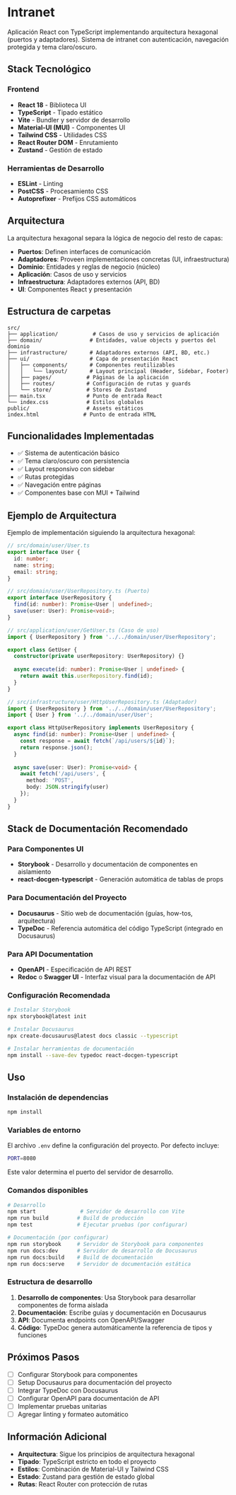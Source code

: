 # Intranet

Aplicación React con TypeScript implementando arquitectura hexagonal (puertos y adaptadores). Sistema de intranet con autenticación, navegación protegida y tema claro/oscuro.

## Stack Tecnológico

### Frontend
- **React 18** - Biblioteca UI
- **TypeScript** - Tipado estático
- **Vite** - Bundler y servidor de desarrollo
- **Material-UI (MUI)** - Componentes UI
- **Tailwind CSS** - Utilidades CSS
- **React Router DOM** - Enrutamiento
- **Zustand** - Gestión de estado

### Herramientas de Desarrollo
- **ESLint** - Linting
- **PostCSS** - Procesamiento CSS
- **Autoprefixer** - Prefijos CSS automáticos

## Arquitectura

La arquitectura hexagonal separa la lógica de negocio del resto de capas:
- **Puertos**: Definen interfaces de comunicación
- **Adaptadores**: Proveen implementaciones concretas (UI, infraestructura)
- **Dominio**: Entidades y reglas de negocio (núcleo)
- **Aplicación**: Casos de uso y servicios
- **Infraestructura**: Adaptadores externos (API, BD)
- **UI**: Componentes React y presentación

## Estructura de carpetas

```text
src/
├── application/           # Casos de uso y servicios de aplicación
├── domain/               # Entidades, value objects y puertos del dominio
├── infrastructure/       # Adaptadores externos (API, BD, etc.)
├── ui/                   # Capa de presentación React
│   ├── components/       # Componentes reutilizables
│   │   └── layout/       # Layout principal (Header, Sidebar, Footer)
│   ├── pages/           # Páginas de la aplicación
│   ├── routes/          # Configuración de rutas y guards
│   └── store/           # Stores de Zustand
├── main.tsx             # Punto de entrada React
└── index.css            # Estilos globales
public/                  # Assets estáticos
index.html              # Punto de entrada HTML
```

## Funcionalidades Implementadas

- ✅ Sistema de autenticación básico
- ✅ Tema claro/oscuro con persistencia
- ✅ Layout responsivo con sidebar
- ✅ Rutas protegidas
- ✅ Navegación entre páginas
- ✅ Componentes base con MUI + Tailwind

## Ejemplo de Arquitectura

Ejemplo de implementación siguiendo la arquitectura hexagonal:

```ts
// src/domain/user/User.ts
export interface User {
  id: number;
  name: string;
  email: string;
}

// src/domain/user/UserRepository.ts (Puerto)
export interface UserRepository {
  find(id: number): Promise<User | undefined>;
  save(user: User): Promise<void>;
}

// src/application/user/GetUser.ts (Caso de uso)
import { UserRepository } from '../../domain/user/UserRepository';

export class GetUser {
  constructor(private userRepository: UserRepository) {}
  
  async execute(id: number): Promise<User | undefined> {
    return await this.userRepository.find(id);
  }
}

// src/infrastructure/user/HttpUserRepository.ts (Adaptador)
import { UserRepository } from '../../domain/user/UserRepository';
import { User } from '../../domain/user/User';

export class HttpUserRepository implements UserRepository {
  async find(id: number): Promise<User | undefined> {
    const response = await fetch(`/api/users/${id}`);
    return response.json();
  }
  
  async save(user: User): Promise<void> {
    await fetch('/api/users', {
      method: 'POST',
      body: JSON.stringify(user)
    });
  }
}
```

## Stack de Documentación Recomendado

### Para Componentes UI
- **Storybook** - Desarrollo y documentación de componentes en aislamiento
- **react-docgen-typescript** - Generación automática de tablas de props

### Para Documentación del Proyecto
- **Docusaurus** - Sitio web de documentación (guías, how-tos, arquitectura)
- **TypeDoc** - Referencia automática del código TypeScript (integrado en Docusaurus)

### Para API Documentation
- **OpenAPI** - Especificación de API REST
- **Redoc** o **Swagger UI** - Interfaz visual para la documentación de API

### Configuración Recomendada
```bash
# Instalar Storybook
npx storybook@latest init

# Instalar Docusaurus
npx create-docusaurus@latest docs classic --typescript

# Instalar herramientas de documentación
npm install --save-dev typedoc react-docgen-typescript
```

## Uso

### Instalación de dependencias

```bash
npm install
```

### Variables de entorno

El archivo `.env` define la configuración del proyecto. Por defecto incluye:

```bash
PORT=8080
```

Este valor determina el puerto del servidor de desarrollo.

### Comandos disponibles

```bash
# Desarrollo
npm start              # Servidor de desarrollo con Vite
npm run build         # Build de producción
npm test              # Ejecutar pruebas (por configurar)

# Documentación (por configurar)
npm run storybook     # Servidor de Storybook para componentes
npm run docs:dev      # Servidor de desarrollo de Docusaurus
npm run docs:build    # Build de documentación
npm run docs:serve    # Servidor de documentación estática
```

### Estructura de desarrollo

1. **Desarrollo de componentes**: Usa Storybook para desarrollar componentes de forma aislada
2. **Documentación**: Escribe guías y documentación en Docusaurus
3. **API**: Documenta endpoints con OpenAPI/Swagger
4. **Código**: TypeDoc genera automáticamente la referencia de tipos y funciones

## Próximos Pasos

- [ ] Configurar Storybook para componentes
- [ ] Setup Docusaurus para documentación del proyecto
- [ ] Integrar TypeDoc con Docusaurus
- [ ] Configurar OpenAPI para documentación de API
- [ ] Implementar pruebas unitarias
- [ ] Agregar linting y formateo automático

## Información Adicional

- **Arquitectura**: Sigue los principios de arquitectura hexagonal
- **Tipado**: TypeScript estricto en todo el proyecto
- **Estilos**: Combinación de Material-UI y Tailwind CSS
- **Estado**: Zustand para gestión de estado global
- **Rutas**: React Router con protección de rutas
